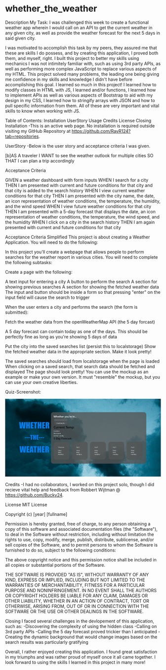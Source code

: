 # whether_the_weather

Description
My Task: I was challenged this week to create a functional weather app wherein I would call on an API to get the current weather in any given city, as well as provide the weather forecast for the next 5 days in said given city.

I was motivated to accomplish this task by my peers, they assured me that these are skills I do possess, and by creating this application, I proved both them, and myself, right.
I built this project to better my skills using mechanics I was not intimitely familiar with, such as using 3rd party APIs, as well as performing more complex JavaScript to replace various aspects of my HTML.
This project solved many problems, the leading one being giving me confidence in my skills and knowledge I didn't have before accomplishing this goal.
I learned so much in this project! I learned how to modify classes in HTML with JS, I learned and/or functions, I learned how to implement APIs as well as various aspects of Bootstrap to aid with my design in my CSS, I learned how to stringify arrays with JSON and how to pull specific information from them. All of these are very important and vital skills to know when working with JS.

Table of Contents:
Installation
UserStory
Usage
Credits
License
Closing
Installation
-This is an active web page. No installation is required outside visiting my GitHub Repository at https://github.com/RayR124?tab=repositories.

UserStory
-Below is the user story and acceptance criteria I was given.

[b]AS A traveler
I WANT to see the weather outlook for multiple cities
SO THAT I can plan a trip accordingly


Acceptance Criteria

GIVEN a weather dashboard with form inputs
WHEN I search for a city
THEN I am presented with current and future conditions for that city and that city is added to the search history
WHEN I view current weather conditions for that city
THEN I am presented with the city name, the date, an icon representation of weather conditions, the temperature, the humidity, and the wind speed
WHEN I view future weather conditions for that city
THEN I am presented with a 5-day forecast that displays the date, an icon representation of weather conditions, the temperature, the wind speed, and the humidity
WHEN I click on a city in the search history
THEN I am again presented with current and future conditions for that city


Acceptance Criteria Simplified This project is about creating a Weather Application. You will need to do the following:

In this project you'll create a webpage that allows people to perform searches for the weather report in various cities.
You will need to complete the following subtasks:

Create a page with the following:

A text input for entering a city
A button to perform the search
A section for showing previous searches
A section for showing the fetched weather data
The input and button should be inside a form so that pressing "enter" on the input field will cause the search to trigger


When the user enters a city and performs the search (the form is submitted):

Fetch the weather data from the openWeatherMap API (the 5 day forcast)

A 5 day forecast can contain today as one of the days. This should be perfectly fine as long as you're showing 5 days of data


Put the city into the saved searches list (persist this to localstorage)
Show the fetched weather data in the appropriate section. Make it look pretty!


The saved searches should load from localstorage when the page is loaded
When clicking on a saved search, that search data should be fetched and displayed
The page should look pretty! You can use the mockup as an example or make your own version. It must "resemble" the mockup, but you can use your own creative liberties.

Quiz-Screenshot:

![Weather App](./assets/weather_app_screenshot.png)

Credits
-I had no collaborators, I worked on this project solo, though I did recieve vital help and feedback from Robbert Wijtman @ https://github.com/Bucky24.

License
MIT License

Copyright (c) [year] [fullname]

Permission is hereby granted, free of charge, to any person obtaining a copy of this software and associated documentation files (the "Software"), to deal in the Software without restriction, including without limitation the rights to use, copy, modify, merge, publish, distribute, sublicense, and/or sell copies of the Software, and to permit persons to whom the Software is furnished to do so, subject to the following conditions:

The above copyright notice and this permission notice shall be included in all copies or substantial portions of the Software.

THE SOFTWARE IS PROVIDED "AS IS", WITHOUT WARRANTY OF ANY KIND, EXPRESS OR IMPLIED, INCLUDING BUT NOT LIMITED TO THE WARRANTIES OF MERCHANTABILITY, FITNESS FOR A PARTICULAR PURPOSE AND NONINFRINGEMENT. IN NO EVENT SHALL THE AUTHORS OR COPYRIGHT HOLDERS BE LIABLE FOR ANY CLAIM, DAMAGES OR OTHER LIABILITY, WHETHER IN AN ACTION OF CONTRACT, TORT OR OTHERWISE, ARISING FROM, OUT OF OR IN CONNECTION WITH THE SOFTWARE OR THE USE OR OTHER DEALINGS IN THE SOFTWARE.

Closing
I faced several challenges in the devlopement of this application, such as: -Discovering the complexity of using the hidden class -Calling on 3rd party APIs -Calling the 5 day forecast proved trickier than I anticipated -Creating the dynamic background that would change images based on the search results was particularly gratifying

Overall, I rather enjoyed creating this application. I found great satisfaction in my triumphs and was rather proud of myself once it all came together. I look forward to using the skills I learned in this project in many more!